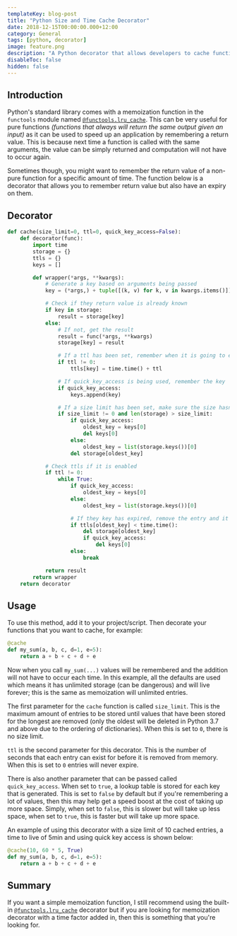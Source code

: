 ```yaml
---
templateKey: blog-post
title: "Python Size and Time Cache Decorator"
date: 2018-12-15T00:00:00.000+12:00
category: General
tags: [python, decorator]
image: feature.png
description: "A Python decorator that allows developers to cache function return values and include expirations on remembered values."
disableToc: false
hidden: false
---
```


## Introduction

Python's standard library comes with a memoization function in the `functools` module named [`@functools.lru_cache`](https://docs.python.org/3/library/functools.html#functools.lru_cache). This can be very useful for pure functions _(functions that always will return the same output given an input)_ as it can be used to speed up an application by remembering a return value. This is because next time a function is called with the same arguments, the value can be simply returned and computation will not have to occur again.

Sometimes though, you might want to remember the return value of a non-pure function for a specific amount of time. The function below is a decorator that allows you to remember return value but also have an expiry on them.

## Decorator

```python
def cache(size_limit=0, ttl=0, quick_key_access=False):
    def decorator(func):
        import time
        storage = {}
        ttls = {}
        keys = []

        def wrapper(*args, **kwargs):
            # Generate a key based on arguments being passed
            key = (*args,) + tuple([(k, v) for k, v in kwargs.items()])

            # Check if they return value is already known
            if key in storage:
                result = storage[key]
            else:
                # If not, get the result
                result = func(*args, **kwargs)
                storage[key] = result

                # If a ttl has been set, remember when it is going to expire
                if ttl != 0:
                    ttls[key] = time.time() + ttl

                # If quick_key_access is being used, remember the key
                if quick_key_access:
                    keys.append(key)

                # If a size limit has been set, make sure the size hasn't been exceeded
                if size_limit != 0 and len(storage) > size_limit:
                    if quick_key_access:
                        oldest_key = keys[0]
                        del keys[0]
                    else:
                        oldest_key = list(storage.keys())[0]
                    del storage[oldest_key]

            # Check ttls if it is enabled
            if ttl != 0:
                while True:
                    if quick_key_access:
                        oldest_key = keys[0]
                    else:
                        oldest_key = list(storage.keys())[0]

                    # If they key has expired, remove the entry and it's quick access key if quick_key_access=True
                    if ttls[oldest_key] < time.time():
                        del storage[oldest_key]
                        if quick_key_access:
                            del keys[0]
                    else:
                        break

            return result
        return wrapper
    return decorator
```

## Usage

To use this method, add it to your project/script. Then decorate your functions that you want to cache, for example:

```python
@cache
def my_sum(a, b, c, d=1, e=5):
    return a + b + c + d + e
```

Now when you call `my_sum(...)` values will be remembered and the addition will not have to occur each time. In this example, all the defaults are used which means it has unlimited storage (can be dangerous) and will live forever; this is the same as memoization will unlimited entries.

The first parameter for the `cache` function is called `size_limit`. This is the maximum amount of entries to be stored until values that have been stored for the longest are removed (only the oldest will be deleted in Python 3.7 and above due to the ordering of dictionaries). When this is set to `0`, there is no size limit.

`ttl` is the second parameter for this decorator. This is the number of seconds that each entry can exist for before it is removed from memory. When this is set to `0` entries will never expire.

There is also another parameter that can be passed called `quick_key_access`. When set to `true`, a lookup table is stored for each key that is generated. This is set to `false` by default but if you're remembering a lot of values, then this may help get a speed boost at the cost of taking up more space. Simply, when set to `false`, this is slower but will take up less space, when set to `true`, this is faster but will take up more space.

An example of using this decorator with a size limit of 10 cached entries, a time to live of 5min and using quick key access is shown below:

```python
@cache(10, 60 * 5, True)
def my_sum(a, b, c, d=1, e=5):
    return a + b + c + d + e
```

## Summary

If you want a simple memoization function, I still recommend using the built-in [`@functools.lru_cache`](https://docs.python.org/3/library/functools.html#functools.lru_cache) decorator but if you are looking for memoization decorator with a time factor added in, then this is something that you're looking for.
